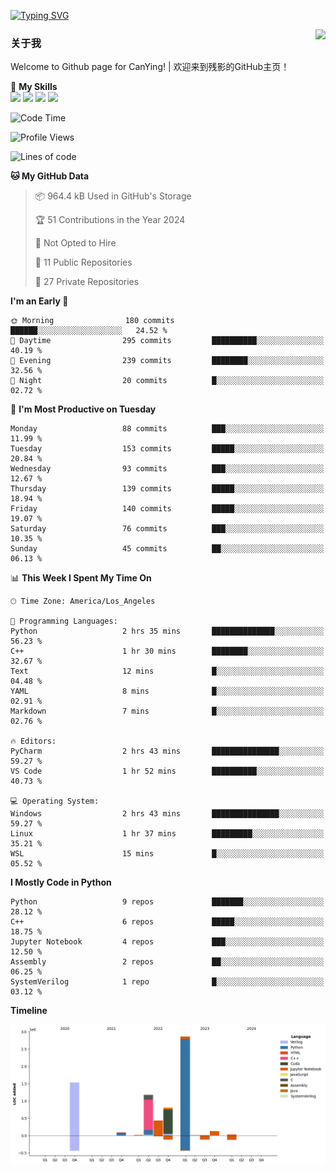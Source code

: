 [![Typing SVG](https://readme-typing-svg.herokuapp.com?size=25&duration=3000&color=00FFFF&vCenter=true&width=200&height=40&lines=Hi+Welcome+%F0%9F%91%8B%F0%9F%8F%BB;I'm+CanYing|残影)](https://git.io/typing-svg)

<a href="#">
  <img align="right" src="https://github-readme-stats.vercel.app/api?username=CanYing0913&count_private=true&rank_icon=github&show_icons=true&bg_color=15,f2f7fd,E0EAFC&" />
</a>

### 关于我

Welcome to Github page for CanYing! | 欢迎来到残影的GitHub主页！

🌟 **My Skills**  
![](https://img.shields.io/badge/-C-A8B9CC?style=flat-square&logo=C&logoColor=fff)
![](https://img.shields.io/badge/-C++-00599C?style=flat-square&logo=Cpp&logoColor=fff)
![](https://img.shields.io/badge/-Python-3776AB?style=flat-square&logo=Python&logoColor=fff)
![](https://img.shields.io/badge/-Linux-000000?style=flat-square&logo=Linux&logoColor=fff)

<!--START_SECTION:waka-->
![Code Time](http://img.shields.io/badge/Code%20Time-5%20hrs%2035%20mins-blue)

![Profile Views](http://img.shields.io/badge/Profile%20Views-51-blue)

![Lines of code](https://img.shields.io/badge/From%20Hello%20World%20I%27ve%20Written-7.1%20million%20lines%20of%20code-blue)

**🐱 My GitHub Data** 

> 📦 964.4 kB Used in GitHub's Storage 
 > 
> 🏆 51 Contributions in the Year 2024
 > 
> 🚫 Not Opted to Hire
 > 
> 📜 11 Public Repositories 
 > 
> 🔑 27 Private Repositories 
 > 
**I'm an Early 🐤** 

```text
🌞 Morning                180 commits         ██████░░░░░░░░░░░░░░░░░░░   24.52 % 
🌆 Daytime                295 commits         ██████████░░░░░░░░░░░░░░░   40.19 % 
🌃 Evening                239 commits         ████████░░░░░░░░░░░░░░░░░   32.56 % 
🌙 Night                  20 commits          █░░░░░░░░░░░░░░░░░░░░░░░░   02.72 % 
```
📅 **I'm Most Productive on Tuesday** 

```text
Monday                   88 commits          ███░░░░░░░░░░░░░░░░░░░░░░   11.99 % 
Tuesday                  153 commits         █████░░░░░░░░░░░░░░░░░░░░   20.84 % 
Wednesday                93 commits          ███░░░░░░░░░░░░░░░░░░░░░░   12.67 % 
Thursday                 139 commits         █████░░░░░░░░░░░░░░░░░░░░   18.94 % 
Friday                   140 commits         █████░░░░░░░░░░░░░░░░░░░░   19.07 % 
Saturday                 76 commits          ███░░░░░░░░░░░░░░░░░░░░░░   10.35 % 
Sunday                   45 commits          ██░░░░░░░░░░░░░░░░░░░░░░░   06.13 % 
```


📊 **This Week I Spent My Time On** 

```text
🕑︎ Time Zone: America/Los_Angeles

💬 Programming Languages: 
Python                   2 hrs 35 mins       ██████████████░░░░░░░░░░░   56.23 % 
C++                      1 hr 30 mins        ████████░░░░░░░░░░░░░░░░░   32.67 % 
Text                     12 mins             █░░░░░░░░░░░░░░░░░░░░░░░░   04.48 % 
YAML                     8 mins              █░░░░░░░░░░░░░░░░░░░░░░░░   02.91 % 
Markdown                 7 mins              █░░░░░░░░░░░░░░░░░░░░░░░░   02.76 % 

🔥 Editors: 
PyCharm                  2 hrs 43 mins       ███████████████░░░░░░░░░░   59.27 % 
VS Code                  1 hr 52 mins        ██████████░░░░░░░░░░░░░░░   40.73 % 

💻 Operating System: 
Windows                  2 hrs 43 mins       ███████████████░░░░░░░░░░   59.27 % 
Linux                    1 hr 37 mins        █████████░░░░░░░░░░░░░░░░   35.21 % 
WSL                      15 mins             █░░░░░░░░░░░░░░░░░░░░░░░░   05.52 % 
```

**I Mostly Code in Python** 

```text
Python                   9 repos             ███████░░░░░░░░░░░░░░░░░░   28.12 % 
C++                      6 repos             █████░░░░░░░░░░░░░░░░░░░░   18.75 % 
Jupyter Notebook         4 repos             ███░░░░░░░░░░░░░░░░░░░░░░   12.50 % 
Assembly                 2 repos             ██░░░░░░░░░░░░░░░░░░░░░░░   06.25 % 
SystemVerilog            1 repo              █░░░░░░░░░░░░░░░░░░░░░░░░   03.12 % 
```



**Timeline**

![Lines of Code chart](https://raw.githubusercontent.com/CanYing0913/CanYing0913/master/assets/bar_graph.png)


<!--END_SECTION:waka-->